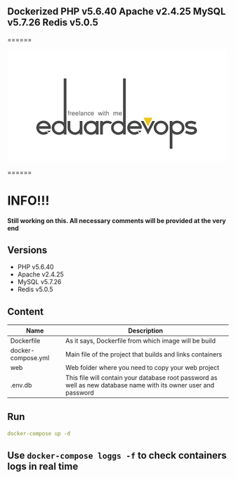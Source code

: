 ## Dockerized PHP v5.6.40 Apache v2.4.25 MySQL v5.7.26 Redis v5.0.5
======

![Logo](lg.png)

======
# INFO!!!
####  Still working on this. All necessary comments will be provided at the very end

## Versions
*	PHP v5.6.40
*	Apache v2.4.25
*	MySQL v5.7.26
*	Redis v5.0.5

## Content
Name| Description
------------ | -------------
Dockerfile | As it says, Dockerfile from which image will be build
docker-compose.yml  | Main file of the project that builds and links containers
web | Web folder where you need to copy your web project
.env.db | This file will contain your database root password as well as new database name with its owner user and password

## Run
```yaml
docker-compose up -d
```
Use `docker-compose loggs -f` to check containers logs in real time
------
